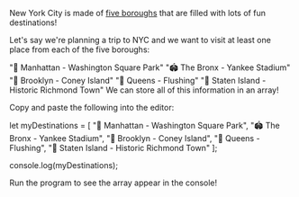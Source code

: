 New York City is made of [five boroughs](https://en.wikipedia.org/wiki/Boroughs_of_New_York_City#:~:text=New%20York%20City%2C%20the%20most,Queens%20County%20and%20Bronx%20County.) that are filled with lots of fun destinations!

Let's say we're planning a trip to NYC and we want to visit at least one place from each of the five boroughs:

"🗽 Manhattan - Washington Square Park"
"🏟️ The Bronx - Yankee Stadium"
"🎡 Brooklyn - Coney Island"
"🧧 Queens - Flushing"
"🌉 Staten Island - Historic Richmond Town"
We can store all of this information in an array!

Copy and paste the following into the editor:

let myDestinations = [
  "🗽 Manhattan - Washington Square Park",
  "🏟️ The Bronx - Yankee Stadium",
  "🎡 Brooklyn - Coney Island",
  "🧧 Queens - Flushing",
  "🌉 Staten Island - Historic Richmond Town"
];

console.log(myDestinations);

Run the program to see the array appear in the console!

